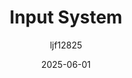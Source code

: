 ---
title: "Input System"
layout: single
date: 2025-06-01
categories: [笔记]
tags: [Unity, Unity System]
author: "ljf12825"
---